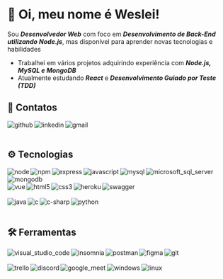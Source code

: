 # :wave: Oi, meu nome é Weslei!
Sou _**Desenvolvedor Web**_ com foco em _**Desenvolvimento de Back-End utilizando Node.js**_, mas disponível para aprender novas tecnologias e habilidades
- Trabalhei em vários projetos adquirindo experiência com _**Node.js, MySQL e MongoDB**_
- Atualmente estudando _**React**_ e _**Desenvolvimento Guiado por Teste (TDD)**_

## :iphone: Contatos
[<img align="left" alt="github" src="https://img.shields.io/badge/GitHub-181717?&logo=github&logoColor=white">](https://github.com/weessm)
[<img align="left" alt="linkedin" src="https://img.shields.io/badge/LinkedIn-0A66C2?&logo=linkedin&logoColor=white">](https://www.linkedin.com/in/wsmiranda/)
[<img align="left" alt="gmail" src="https://img.shields.io/badge/wsmiranda11@gmail.com-D14836?&logo=gmail&logoColor=white"/>](mailto:wsmiranda11@gmail.com)
<br><br>

## :gear: Tecnologias
[<img align="left" alt="node" src="https://img.shields.io/badge/Node.js-43853D?&logo=node.js&logoColor=white">]()
[<img align="left" alt="npm" src="https://img.shields.io/badge/npm-CB3837?&logo=npm&logoColor=white">]()
[<img align="left" alt="express" src="https://img.shields.io/badge/Express.js-000000?&logo=express&logoColor=white">]()
[<img align="left" alt="javascript" src="https://img.shields.io/badge/JavaScript-F7DF1E?&logo=javascript&logoColor=black">]()
[<img align="left" alt="mysql" src="https://img.shields.io/badge/MySQL-00000F?&logo=mysql&logoColor=white">]()
[<img align="left" alt="microsoft_sql_server" src="https://img.shields.io/badge/Microsoft%20SQL%20Sever-CC2927?&logo=microsoft%20sql%20server&logoColor=white">]()
[<img align="left" alt="mongodb" src="https://img.shields.io/badge/MongoDB-4EA94B?&logo=mongodb&logoColor=white">]()</br></br>
[<img align="left" alt="vue" src="https://img.shields.io/badge/Vue.js-35495E?&logo=vuedotjs&logoColor=4FC08D">]()
[<img align="left" alt="html5" src="https://img.shields.io/badge/HTML5-E34F26?&logo=html5&logoColor=white">]()
[<img align="left" alt="css3" src="https://img.shields.io/badge/CSS3-1572B6?&logo=css3&logoColor=white">]()
[<img align="left" alt="heroku" src="https://img.shields.io/badge/Heroku-430098?&logo=heroku&logoColor=white">]()
[<img align="left" alt="swagger" src="https://img.shields.io/badge/Swagger-85EA2D?&logo=swagger&logoColor=black">]()</br></br>
[<img align="left" alt="java" src="https://img.shields.io/badge/Java-ED8B00?&logo=java&logoColor=white">]()
[<img align="left" alt="c" src="https://img.shields.io/badge/C-00599C?&logo=c&logoColor=white">]()
[<img align="left" alt="c-sharp" src="https://img.shields.io/badge/C%23-239120?&logo=c-sharp&logoColor=white">]()
[<img align="left" alt="python" src="https://img.shields.io/badge/Python-3776AB?&logo=python&logoColor=white">]()
<br><br>

## :hammer_and_wrench: Ferramentas
[<img align="left" alt="visual_studio_code" src="https://img.shields.io/badge/Visual_Studio_Code-007ACC?&logo=visual%20studio%20code&logoColor=white">]()
[<img align="left" alt="insomnia" src="https://img.shields.io/badge/Insomnia-5849be?&logo=Insomnia&logoColor=white">]()
[<img align="left" alt="postman" src="https://img.shields.io/badge/Postman-FF6C37?&logo=Postman&logoColor=white">]()
[<img align="left" alt="figma" src="https://img.shields.io/badge/Figma-F24E1E?&logo=figma&logoColor=white">]()
[<img align="left" alt="git" src="https://img.shields.io/badge/Git-F05032?&logo=git&logoColor=white">]()</br></br>
[<img align="left" alt="trello" src="https://img.shields.io/badge/Trello-0052CC?&logo=trello&logoColor=white">]()
[<img align="left" alt="discord" src="https://img.shields.io/badge/Discord-7289DA?&logo=discord&logoColor=white">]()
[<img align="left" alt="google_meet" src="https://img.shields.io/badge/Google%20Meet-00897B?&logo=google-meet&logoColor=white">]()
[<img align="left" alt="windows" src="https://img.shields.io/badge/Windows-0078D6?&logo=windows&logoColor=white">]()
[<img align="left" alt="linux" src="https://img.shields.io/badge/Linux-FCC624?&logo=linux&logoColor=black">]()
